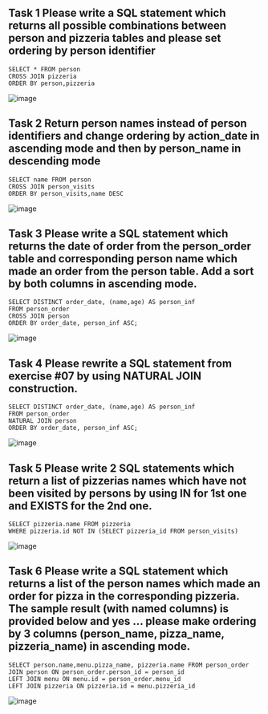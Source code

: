 ## Task 1 Please write a SQL statement which returns all possible combinations between person and pizzeria tables and please set ordering by person identifier
```
SELECT * FROM person
CROSS JOIN pizzeria
ORDER BY person,pizzeria
```
![image](https://github.com/necessary22/db_practice/assets/93242683/4744d68d-8ad5-4059-962f-4a4969e48809)

## Task 2  Return person names instead of person identifiers and change ordering by action_date in ascending mode and then by person_name in descending mode
```
SELECT name FROM person 
CROSS JOIN person_visits 
ORDER BY person_visits,name DESC
```
![image](https://github.com/necessary22/db_practice/assets/93242683/c3599ef6-06f8-4df4-bb6c-8992e53c3543)

## Task 3 Please write a SQL statement which returns the date of order from the person_order table and corresponding person name which made an order from the person table. Add a sort by both columns in ascending mode.

```
SELECT DISTINCT order_date, (name,age) AS person_inf 
FROM person_order
CROSS JOIN person 
ORDER BY order_date, person_inf ASC;
```
![image](https://github.com/necessary22/db_practice/assets/93242683/58d90a21-b37f-4b06-ace2-d70ff8ee421f)

## Task 4 Please rewrite a SQL statement from exercise #07 by using NATURAL JOIN construction.

```
SELECT DISTINCT order_date, (name,age) AS person_inf 
FROM person_order
NATURAL JOIN person 
ORDER BY order_date, person_inf ASC;
```
![image](https://github.com/necessary22/db_practice/assets/93242683/66e6c6e6-cbf5-4304-9b98-b0fdd1e124c7)

## Task 5 Please write 2 SQL statements which return a list of pizzerias names which have not been visited by persons by using IN for 1st one and EXISTS for the 2nd one.

```
SELECT pizzeria.name FROM pizzeria
WHERE pizzeria.id NOT IN (SELECT pizzeria_id FROM person_visits)
```
![image](https://github.com/necessary22/db_practice/assets/93242683/180458b2-f6ce-41d7-81d1-ec45edb774e8)

## Task 6 Please write a SQL statement which returns a list of the person names which made an order for pizza in the corresponding pizzeria. The sample result (with named columns) is provided below and yes ... please make ordering by 3 columns (person_name, pizza_name, pizzeria_name) in ascending mode.

```
SELECT person.name,menu.pizza_name, pizzeria.name FROM person_order JOIN person ON person_order.person_id = person_id
LEFT JOIN menu ON menu.id = person_order.menu_id
LEFT JOIN pizzeria ON pizzeria.id = menu.pizzeria_id
```
![image](https://github.com/necessary22/db_practice/assets/93242683/f0c3a4a6-3b33-4211-988a-310a13a05cf4)

